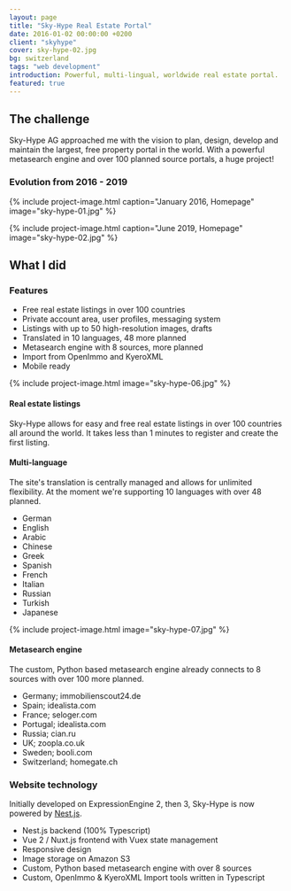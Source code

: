 ```yaml
---
layout: page
title: "Sky-Hype Real Estate Portal"
date: 2016-01-02 00:00:00 +0200
client: "skyhype"
cover: sky-hype-02.jpg
bg: switzerland
tags: "web development"
introduction: Powerful, multi-lingual, worldwide real estate portal.
featured: true
---
```


## The challenge

Sky-Hype AG approached me with the vision to plan, design, develop and maintain the largest, free property portal in the world. With a powerful metasearch engine and over 100 planned source portals, a huge project!

### Evolution from 2016 - 2019

{% include project-image.html caption="January 2016, Homepage" image="sky-hype-01.jpg" %}

{% include project-image.html caption="June 2019, Homepage" image="sky-hype-02.jpg" %}

## What I did

### Features

- Free real estate listings in over 100 countries
- Private account area, user profiles, messaging system
- Listings with up to 50 high-resolution images, drafts
- Translated in 10 languages, 48 more planned
- Metasearch engine with 8 sources, more planned
- Import from OpenImmo and KyeroXML
- Mobile ready

{% include project-image.html image="sky-hype-06.jpg" %}

#### Real estate listings

Sky-Hype allows for easy and free real estate listings in over 100 countries all around the world. It takes less than 1 minutes to register and create the first listing.

#### Multi-language

The site's translation is centrally managed and allows for unlimited flexibility. At the moment we're supporting 10 languages with over 48 planned.

- German
- English
- Arabic
- Chinese
- Greek
- Spanish
- French
- Italian
- Russian
- Turkish
- Japanese

{% include project-image.html image="sky-hype-07.jpg" %}

#### Metasearch engine

The custom, Python based metasearch engine already connects to 8 sources with over 100 more planned.

- Germany; immobilienscout24.de
- Spain; idealista.com
- France; seloger.com
- Portugal; idealista.com
- Russia; cian.ru
- UK; zoopla.co.uk
- Sweden; booli.com
- Switzerland; homegate.ch

### Website technology

Initially developed on ExpressionEngine 2, then 3, Sky-Hype is now powered by [Nest.js](https://nestjs.com/).

- Nest.js backend (100% Typescript)
- Vue 2 / Nuxt.js frontend with Vuex state management
- Responsive design
- Image storage on Amazon S3
- Custom, Python based metasearch engine with over 8 sources
- Custom, OpenImmo & KyeroXML Import tools written in Typescript